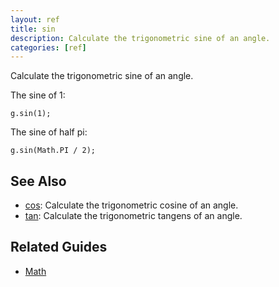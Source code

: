 ```yaml
---
layout: ref
title: sin
description: Calculate the trigonometric sine of an angle.
categories: [ref]
---
```

Calculate the trigonometric sine of an angle.

The sine of 1:

    g.sin(1);

The sine of half pi:

    g.sin(Math.PI / 2);

## See Also
- [cos](cos.html): Calculate the trigonometric cosine of an angle.
- [tan](tan.html): Calculate the trigonometric tangens of an angle.

## Related Guides
- [Math](../guide/math.html)
